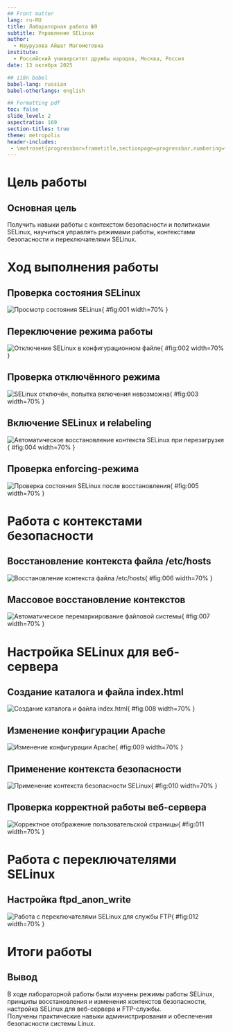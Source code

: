 ```yaml
---
## Front matter
lang: ru-RU
title: Лабораторная работа №9
subtitle: Управление SELinux
author:
  - Наурузова Айшат Магометовна
institute:
  - Российский университет дружбы народов, Москва, Россия
date: 13 октября 2025

## i18n babel
babel-lang: russian
babel-otherlangs: english

## Formatting pdf
toc: false
slide_level: 2
aspectratio: 169
section-titles: true
theme: metropolis
header-includes:
 - \metroset{progressbar=frametitle,sectionpage=progressbar,numbering=fraction}
---
```


# Цель работы

## Основная цель

Получить навыки работы с контекстом безопасности и политиками SELinux, научиться управлять режимами работы, контекстами безопасности и переключателями SELinux.

# Ход выполнения работы

## Проверка состояния SELinux

![Просмотр состояния SELinux](01.png){ #fig:001 width=70% }

## Переключение режима работы

![Отключение SELinux в конфигурационном файле](02.png){ #fig:002 width=70% }

## Проверка отключённого режима

![SELinux отключён, попытка включения невозможна](03.png){ #fig:003 width=70% }

## Включение SELinux и relabeling

![Автоматическое восстановление контекста SELinux при перезагрузке](05.png){ #fig:004 width=70% }

## Проверка enforcing-режима

![Проверка состояния SELinux после восстановления](05.png){ #fig:005 width=70% }

# Работа с контекстами безопасности

## Восстановление контекста файла /etc/hosts

![Восстановление контекста файла /etc/hosts](06.png){ #fig:006 width=70% }

## Массовое восстановление контекстов

![Автоматическое перемаркирование файловой системы](07.png){ #fig:007 width=70% }

# Настройка SELinux для веб-сервера

## Создание каталога и файла index.html

![Создание каталога и файла index.html](09.png){ #fig:008 width=70% }

## Изменение конфигурации Apache

![Изменение конфигурации Apache](08.png){ #fig:009 width=70% }

## Применение контекста безопасности

![Применение контекста безопасности SELinux](11.png){ #fig:010 width=70% }

## Проверка корректной работы веб-сервера

![Корректное отображение пользовательской страницы](12.png){ #fig:011 width=70% }

# Работа с переключателями SELinux

## Настройка ftpd_anon_write

![Работа с переключателями SELinux для службы FTP](13.png){ #fig:012 width=70% }

# Итоги работы

## Вывод

В ходе лабораторной работы были изучены режимы работы SELinux, принципы восстановления и изменения контекстов безопасности, настройка SELinux для веб-сервера и FTP-службы.  
Получены практические навыки администрирования и обеспечения безопасности системы Linux.
